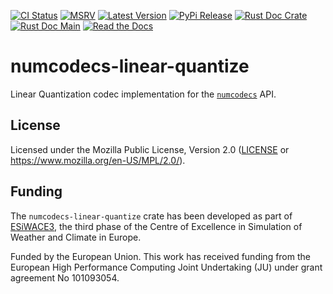 [![CI Status]][workflow] [![MSRV]][repo] [![Latest Version]][crates.io] [![PyPi Release]][pypi] [![Rust Doc Crate]][docs.rs] [![Rust Doc Main]][docs] [![Read the Docs]][rtdocs]

[CI Status]: https://img.shields.io/github/actions/workflow/status/juntyr/numcodecs-rs/ci.yml?branch=main
[workflow]: https://github.com/juntyr/numcodecs-rs/actions/workflows/ci.yml?query=branch%3Amain

[MSRV]: https://img.shields.io/badge/MSRV-1.82.0-blue
[repo]: https://github.com/juntyr/numcodecs-rs

[Latest Version]: https://img.shields.io/crates/v/numcodecs-linear-quantize
[crates.io]: https://crates.io/crates/numcodecs-linear-quantize

[PyPi Release]: https://img.shields.io/pypi/v/numcodecs-wasm-linear-quantize.svg
[pypi]: https://pypi.python.org/pypi/numcodecs-wasm-linear-quantize

[Rust Doc Crate]: https://img.shields.io/docsrs/numcodecs-linear-quantize
[docs.rs]: https://docs.rs/numcodecs-linear-quantize/

[Rust Doc Main]: https://img.shields.io/badge/docs-main-blue
[docs]: https://juntyr.github.io/numcodecs-rs/numcodecs_linear_quantize

[Read the Docs]: https://img.shields.io/readthedocs/numcodecs-wasm?label=readthedocs
[rtdocs]: https://numcodecs-wasm.readthedocs.io/en/stable/api/numcodecs_wasm_linear_quantize/

# numcodecs-linear-quantize

Linear Quantization codec implementation for the [`numcodecs`] API.

[`numcodecs`]: https://docs.rs/numcodecs/0.2/numcodecs/

## License

Licensed under the Mozilla Public License, Version 2.0 ([LICENSE](LICENSE) or https://www.mozilla.org/en-US/MPL/2.0/).

## Funding

The `numcodecs-linear-quantize` crate has been developed as part of [ESiWACE3](https://www.esiwace.eu), the third phase of the Centre of Excellence in Simulation of Weather and Climate in Europe.

Funded by the European Union. This work has received funding from the European High Performance Computing Joint Undertaking (JU) under grant agreement No 101093054.
